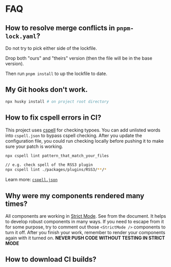 # FAQ

## How to resolve merge conflicts in `pnpm-lock.yaml`?

Do not try to pick either side of the lockfile.

Drop both "ours" and "theirs" version (then the file will be in the base version).

Then run `pnpm install` to up the lockfile to date.

## My Git hooks don't work.

```bash
npx husky install # on project root directory
```

## How to fix cspell errors in CI?

This project uses [cspell](https://github.com/streetsidesoftware/cspell) for checking typoes. You can add unlisted words into `cspell.json` to bypass cspell checking. After you update the configuration file, you could run checking locally before pushing it to make sure your patch is working.

```bash
npx cspell lint pattern_that_match_your_files

// e.g. check spell of the RSS3 plugin
npx cspell lint ./packages/plugins/RSS3/**/*
```

Learn more: [`cspell.json`](https://cspell.org/configuration/#cspelljson)

## Why were my components rendered many times?

All components are working in [Strict Mode](https://reactjs.org/docs/strict-mode.html). See from the document. It helps to develop robust components in many ways. If you need to escape from it for some purpose, try to comment out those `<StrictMode />` components to turn it off. After you finish your work, remember to render your components again with it turned on. **NEVER PUSH CODE WITHOUT TESTING IN STRICT MODE**

## How to download CI builds?
